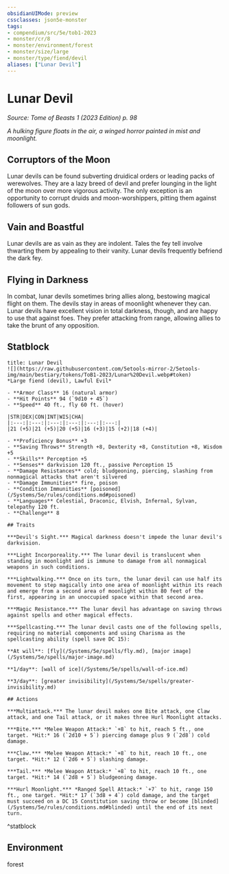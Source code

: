 ```yaml
---
obsidianUIMode: preview
cssclasses: json5e-monster
tags:
- compendium/src/5e/tob1-2023
- monster/cr/8
- monster/environment/forest
- monster/size/large
- monster/type/fiend/devil
aliases: ["Lunar Devil"]
---
```

# Lunar Devil
*Source: Tome of Beasts 1 (2023 Edition) p. 98*  

*A hulking figure floats in the air, a winged horror painted in mist and moonlight.*

## Corruptors of the Moon

Lunar devils can be found subverting druidical orders or leading packs of werewolves. They are a lazy breed of devil and prefer lounging in the light of the moon over more vigorous activity. The only exception is an opportunity to corrupt druids and moon-worshippers, pitting them against followers of sun gods.

## Vain and Boastful

Lunar devils are as vain as they are indolent. Tales the fey tell involve thwarting them by appealing to their vanity. Lunar devils frequently befriend the dark fey.

## Flying in Darkness

In combat, lunar devils sometimes bring allies along, bestowing magical flight on them. The devils stay in areas of moonlight whenever they can. Lunar devils have excellent vision in total darkness, though, and are happy to use that against foes. They prefer attacking from range, allowing allies to take the brunt of any opposition.

## Statblock

```ad-statblock
title: Lunar Devil
![](https://raw.githubusercontent.com/5etools-mirror-2/5etools-img/main/bestiary/tokens/ToB1-2023/Lunar%20Devil.webp#token)
*Large fiend (devil), Lawful Evil*

- **Armor Class** 16 (natural armor)
- **Hit Points** 94 (`9d10 + 45`)
- **Speed** 40 ft., fly 60 ft. (hover)

|STR|DEX|CON|INT|WIS|CHA|
|:---:|:---:|:---:|:---:|:---:|:---:|
|21 (+5)|21 (+5)|20 (+5)|16 (+3)|15 (+2)|18 (+4)|

- **Proficiency Bonus** +3
- **Saving Throws** Strength +8, Dexterity +8, Constitution +8, Wisdom +5
- **Skills** Perception +5
- **Senses** darkvision 120 ft., passive Perception 15
- **Damage Resistances** cold; bludgeoning, piercing, slashing from nonmagical attacks that aren't silvered
- **Damage Immunities** fire, poison
- **Condition Immunities** [poisoned](/Systems/5e/rules/conditions.md#poisoned)
- **Languages** Celestial, Draconic, Elvish, Infernal, Sylvan, telepathy 120 ft.
- **Challenge** 8

## Traits

***Devil's Sight.*** Magical darkness doesn't impede the lunar devil's darkvision.

***Light Incorporeality.*** The lunar devil is translucent when standing in moonlight and is immune to damage from all nonmagical weapons in such conditions.

***Lightwalking.*** Once on its turn, the lunar devil can use half its movement to step magically into one area of moonlight within its reach and emerge from a second area of moonlight within 80 feet of the first, appearing in an unoccupied space within that second area.

***Magic Resistance.*** The lunar devil has advantage on saving throws against spells and other magical effects.

***Spellcasting.*** The lunar devil casts one of the following spells, requiring no material components and using Charisma as the spellcasting ability (spell save DC 15):

**At will**: [fly](/Systems/5e/spells/fly.md), [major image](/Systems/5e/spells/major-image.md)

**1/day**: [wall of ice](/Systems/5e/spells/wall-of-ice.md)

**3/day**: [greater invisibility](/Systems/5e/spells/greater-invisibility.md)

## Actions

***Multiattack.*** The lunar devil makes one Bite attack, one Claw attack, and one Tail attack, or it makes three Hurl Moonlight attacks.

***Bite.*** *Melee Weapon Attack:* `+8` to hit, reach 5 ft., one target. *Hit:* 16 (`2d10 + 5`) piercing damage plus 9 (`2d8`) cold damage.

***Claw.*** *Melee Weapon Attack:* `+8` to hit, reach 10 ft., one target. *Hit:* 12 (`2d6 + 5`) slashing damage.

***Tail.*** *Melee Weapon Attack:* `+8` to hit, reach 10 ft., one target. *Hit:* 14 (`2d8 + 5`) bludgeoning damage.

***Hurl Moonlight.*** *Ranged Spell Attack:* `+7` to hit, range 150 ft., one target. *Hit:* 17 (`3d8 + 4`) cold damage, and the target must succeed on a DC 15 Constitution saving throw or become [blinded](/Systems/5e/rules/conditions.md#blinded) until the end of its next turn.
```
^statblock

## Environment

forest